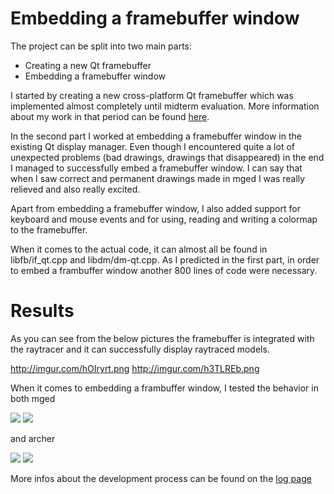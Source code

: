 # Embedding a framebuffer window

The project can be split into two main parts:

-   Creating a new Qt framebuffer
-   Embedding a framebuffer window

I started by creating a new cross-platform Qt framebuffer which was
implemented almost completely until midterm evaluation. More information
about my work in that period can be found [here](Midterm.md).

In the second part I worked at embedding a framebuffer window in the
existing Qt display manager. Even though I encountered quite a lot of
unexpected problems (bad drawings, drawings that disappeared) in the end
I managed to successfully embed a framebuffer window. I can say that
when I saw correct and permanent drawings made in mged I was really
relieved and also really excited.

Apart from embedding a framebuffer window, I also added support for
keyboard and mouse events and for using, reading and writing a colormap
to the framebuffer.

When it comes to the actual code, it can almost all be found in
libfb/if_qt.cpp and libdm/dm-qt.cpp. As I predicted in the first part,
in order to embed a frambuffer window another 800 lines of code were
necessary.

# Results

As you can see from the below pictures the framebuffer is integrated
with the raytracer and it can successfully display raytraced models.

<http://imgur.com/hOIryrt.png> <http://imgur.com/h3TLREb.png>

When it comes to embedding a frambuffer window, I tested the behavior in
both mged

![](img/Mged_fb.png)
![](img/Mged_fb4.png)

and archer

![](img/Archer_fb.png)
![](img/Archer_fb2.png)

More infos about the development process can be found on the [log page](Logs.md)
